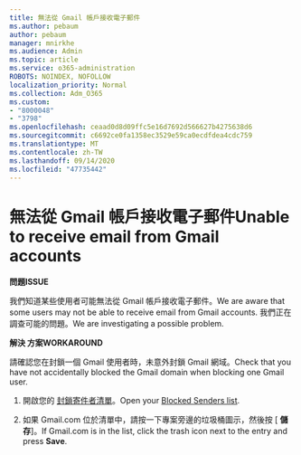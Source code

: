 ```yaml
---
title: 無法從 Gmail 帳戶接收電子郵件
ms.author: pebaum
author: pebaum
manager: mnirkhe
ms.audience: Admin
ms.topic: article
ms.service: o365-administration
ROBOTS: NOINDEX, NOFOLLOW
localization_priority: Normal
ms.collection: Adm_O365
ms.custom:
- "8000048"
- "3798"
ms.openlocfilehash: ceaad0d8d09ffc5e16d7692d566627b4275638d6
ms.sourcegitcommit: c6692ce0fa1358ec3529e59ca0ecdfdea4cdc759
ms.translationtype: MT
ms.contentlocale: zh-TW
ms.lasthandoff: 09/14/2020
ms.locfileid: "47735442"
---
```

# <a name="unable-to-receive-email-from-gmail-accounts"></a><span data-ttu-id="74e6f-102">無法從 Gmail 帳戶接收電子郵件</span><span class="sxs-lookup"><span data-stu-id="74e6f-102">Unable to receive email from Gmail accounts</span></span>

<span data-ttu-id="74e6f-103">**問題**</span><span class="sxs-lookup"><span data-stu-id="74e6f-103">**ISSUE**</span></span>

<span data-ttu-id="74e6f-104">我們知道某些使用者可能無法從 Gmail 帳戶接收電子郵件。</span><span class="sxs-lookup"><span data-stu-id="74e6f-104">We are aware that some users may not be able to receive email from Gmail accounts.</span></span> <span data-ttu-id="74e6f-105">我們正在調查可能的問題。</span><span class="sxs-lookup"><span data-stu-id="74e6f-105">We are investigating a possible problem.</span></span>

<span data-ttu-id="74e6f-106">**解決 方案**</span><span class="sxs-lookup"><span data-stu-id="74e6f-106">**WORKAROUND**</span></span>

<span data-ttu-id="74e6f-107">請確認您在封鎖一個 Gmail 使用者時，未意外封鎖 Gmail 網域。</span><span class="sxs-lookup"><span data-stu-id="74e6f-107">Check that you have not accidentally blocked the Gmail domain when blocking one Gmail user.</span></span>

1. <span data-ttu-id="74e6f-108">開啟您的 [封鎖寄件者清單](https://go.microsoft.com/fwlink/?linkid=2121010)。</span><span class="sxs-lookup"><span data-stu-id="74e6f-108">Open your [Blocked Senders list](https://go.microsoft.com/fwlink/?linkid=2121010).</span></span>

2. <span data-ttu-id="74e6f-109">如果 Gmail.com 位於清單中，請按一下專案旁邊的垃圾桶圖示，然後按 [ **儲存**]。</span><span class="sxs-lookup"><span data-stu-id="74e6f-109">If Gmail.com is in the list, click the trash icon next to the entry and press **Save**.</span></span>
